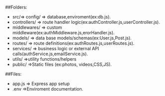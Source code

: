 ##Folders:

- src/=> config/ => database,enviroment(ex:db.js).
- controllers/ => route handler logic(ex:authController.js,userController.js).
- middlewares/ => custom middleware(ex:authMiddleware.js,erorHandler.js).
- models/ => data base models/schemas(ex:User.js,Post.js).
- routes/ => route definitions(ex:authRoutes.js,userRoutes.js).
- services/ => business logic or external API calls(authService.js,emailService.js).
- utils/ =>utility functions/helpers
- public/ =>Static files (ex:photos, videos,CSS,JS).

##Files:

- app.js => Express app setup
- .env =>Enviroment documentation.